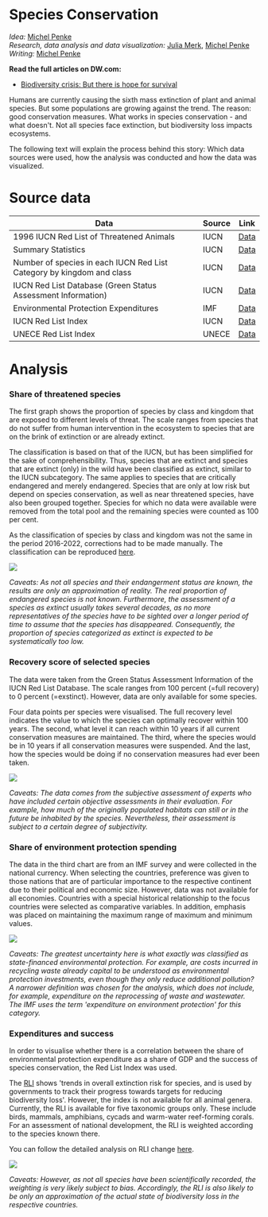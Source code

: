 
# Species Conservation

_Idea:_  [Michel Penke](https://michelpenke.de)\
_Research, data analysis and data visualization:_  [Julia Merk](https://www.linkedin.com/in/julia-merk-b61120157/?originalSubdomain=de), [Michel Penke](https://michelpenke.de)\
_Writing:_  [Michel Penke](https://michelpenke.de)

**Read the full articles on DW.com:**
- [Biodiversity crisis: But there is hope for survival](dw.com/a-68065066)

Humans are currently causing the sixth mass extinction of plant and animal species. But some populations are growing against the trend. The reason: good conservation measures. What works in species conservation - and what doesn't.
Not all species face extinction, but biodiversity loss impacts ecosystems. 

The following text will explain the process behind this story: Which data sources were used, how the analysis was conducted and how the data was visualized.

# Source data



| **Data** | **Source** | **Link** |
| --- | --- | --- |
| 1996 IUCN Red List of Threatened Animals | IUCN | [Data](https://portals.iucn.org/library/sites/library/files/documents/RL-1996-001.pdf) |
| Summary Statistics | IUCN | [Data](https://www.iucnredlist.org/resources/summary-statistics)|
| Number of species in each IUCN Red List Category by kingdom and class | IUCN | [Data](https://www.iucnredlist.org/statistics/)|
| IUCN Red List Database (Green Status Assessment Information) | IUCN | [Data](https://www.iucnredlist.org/)|
| Environmental Protection Expenditures | IMF | [Data](https://climatedata.imf.org/datasets/d22a6decd9b147fd9040f793082b219b/explore)|
| IUCN Red List Index | IUCN | [Data](https://www.iucnredlist.org/assessment/red-list-index)|
| UNECE Red List Index | UNECE | [Data](https://w3.unece.org/PXWeb2015/pxweb/en/STAT/STAT__92-SDG__01-sdgover/015_en_sdGoal15_r.px/table/tableViewLayout1/)|

# Analysis
### Share of threatened species

The first graph shows the proportion of species by class and kingdom that are exposed to different levels of threat. The scale ranges from species that do not suffer from human intervention in the ecosystem to species that are on the brink of extinction or are already extinct.

The classification is based on that of the IUCN, but has been simplified for the sake of comprehensibility. Thus, species that are extinct and species that are extinct (only) in the wild have been classified as extinct, similar to the IUCN subcategory. The same applies to species that are critically endangered and merely endangered. Species that are only at low risk but depend on species conservation, as well as near threatened species, have also been grouped together. Species for which no data were available were removed from the total pool and the remaining species were counted as 100 per cent.

As the classification of species by class and kingdom was not the same in the period 2016-2022, corrections had to be made manually. The classification can be reproduced [here](https://deutschewelle-my.sharepoint.com/:x:/g/personal/michel_penke_dw_com/ET0C-3R_7VBKlj4WuIIu9XcBjKxlRZWikQvF1fBE0NsZzQ?e=fnHBA8).

![](graphics/share_threatened.jpg)

_Caveats: As not all species and their endangerment status are known, the results are only an approximation of reality. The real proportion of endangered species is not known. Furthermore, the assessment of a species as extinct usually takes several decades, as no more representatives of the species have to be sighted over a longer period of time to assume that the species has disappeared. Consequently, the proportion of species categorized as extinct is expected to be systematically too low._

### Recovery score of selected species

The data were taken from the Green Status Assessment Information of the IUCN Red List Database. The scale ranges from 100 percent (=full recovery) to 0 percent (=exstinct). However, data are only available for some species.
  

Four data points per species were visualised. The full recovery level indicates the value to which the species can optimally recover within 100 years. The second, what level it can reach within 10 years if all current conservation measures are maintained. The third, where the species would be in 10 years if all conservation measures were suspended. And the last, how the species would be doing if no conservation measures had ever been taken.

![](graphics/recovery_score.jpg)

_Caveats: The data comes from the subjective assessment of experts who have included certain objective assessments in their evaluation. For example, how much of the originally populated habitats can still or in the future be inhabited by the species. Nevertheless, their assessment is subject to a certain degree of subjectivity._

### Share of environment protection spending

The data in the third chart are from an IMF survey and were collected in the national currency. When selecting the countries, preference was given to those nations that are of particular importance to the respective continent due to their political and economic size. However, data was not available for all economies. Countries with a special historical relationship to the focus countries were selected as comparative variables. In addition, emphasis was placed on maintaining the maximum range of maximum and minimum values. 

![](graphics/money_share.jpg)

_Caveats: The greatest uncertainty here is what exactly was classified as state-financed environmental protection. For example, are costs incurred in recycling waste already capital to be understood as environmental protection investments, even though they only reduce additional pollution? A narrower definition was chosen for the analysis, which does not include, for example, expenditure on the reprocessing of waste and wastewater. The IMF uses the term 'expenditure on environment protection' for this category._

### Expenditures and success

In order to visualise whether there is a correlation between the share of environmental protection expenditure as a share of GDP and the success of species conservation, the Red List Index was used.

The [RLI](https://www.iucnredlist.org/assessment/red-list-index) shows 'trends in overall extinction risk for species, and is used by governments to track their progress towards targets for reducing biodiversity loss'. However, the index is not available for all animal genera. Currently, the RLI is available for five taxonomic groups only. These include birds, mammals, amphibians, cycads and warm-water reef-forming corals. For an assessment of national development, the RLI is weighted according to the species known there.

You can follow the detailed analysis on RLI change [here](https://deutschewelle-my.sharepoint.com/:x:/g/personal/michel_penke_dw_com/ET0C-3R_7VBKlj4WuIIu9XcBjKxlRZWikQvF1fBE0NsZzQ?e=fnHBA8). 

![](graphics/money_protection.jpg)

_Caveats: However, as not all species have been scientifically recorded, the weighting is very likely subject to bias. Accordingly, the RLI is also likely to be only an approximation of the actual state of biodiversity loss in the respective countries._